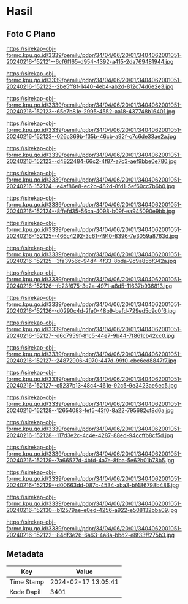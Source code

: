 # Hasil

## Foto C Plano

https://sirekap-obj-formc.kpu.go.id/3339/pemilu/pdpr/34/04/06/20/01/3404062001051-20240216-152121--6cf6f165-d954-4392-a415-2da769481944.jpg

https://sirekap-obj-formc.kpu.go.id/3339/pemilu/pdpr/34/04/06/20/01/3404062001051-20240216-152122--2be5ff8f-1440-4eb4-ab2d-812c74d6e2e3.jpg

https://sirekap-obj-formc.kpu.go.id/3339/pemilu/pdpr/34/04/06/20/01/3404062001051-20240216-152123--65e7b81e-2995-4552-aa18-437748b16401.jpg

https://sirekap-obj-formc.kpu.go.id/3339/pemilu/pdpr/34/04/06/20/01/3404062001051-20240216-152123--026c369b-f35b-46cb-a92f-c7c6de33ae2a.jpg

https://sirekap-obj-formc.kpu.go.id/3339/pemilu/pdpr/34/04/06/20/01/3404062001051-20240216-152123--d4822484-66c2-4f87-a7c3-aef9bbe0e780.jpg

https://sirekap-obj-formc.kpu.go.id/3339/pemilu/pdpr/34/04/06/20/01/3404062001051-20240216-152124--e4af86e8-ec2b-482d-8fd1-5ef60cc7b6b0.jpg

https://sirekap-obj-formc.kpu.go.id/3339/pemilu/pdpr/34/04/06/20/01/3404062001051-20240216-152124--8ffefd35-56ca-4098-b09f-ea945090e9bb.jpg

https://sirekap-obj-formc.kpu.go.id/3339/pemilu/pdpr/34/04/06/20/01/3404062001051-20240216-152125--466c4292-3c61-4910-8396-7e3059a8763d.jpg

https://sirekap-obj-formc.kpu.go.id/3339/pemilu/pdpr/34/04/06/20/01/3404062001051-20240216-152125--3fa3956c-94d4-4f33-8bda-9c9a85bf342a.jpg

https://sirekap-obj-formc.kpu.go.id/3339/pemilu/pdpr/34/04/06/20/01/3404062001051-20240216-152126--fc23f675-3e2a-4971-a8d5-11637b936813.jpg

https://sirekap-obj-formc.kpu.go.id/3339/pemilu/pdpr/34/04/06/20/01/3404062001051-20240216-152126--d0290c4d-2fe0-48b9-bafd-729ed5c9c0f6.jpg

https://sirekap-obj-formc.kpu.go.id/3339/pemilu/pdpr/34/04/06/20/01/3404062001051-20240216-152127--d6c7959f-81c5-44e7-9b44-7f861cb42cc0.jpg

https://sirekap-obj-formc.kpu.go.id/3339/pemilu/pdpr/34/04/06/20/01/3404062001051-20240216-152127--24872906-4970-447d-99f0-ebc6ed8847f7.jpg

https://sirekap-obj-formc.kpu.go.id/3339/pemilu/pdpr/34/04/06/20/01/3404062001051-20240216-152127--c5237b13-48c4-461e-92c5-9e3423ae6ed5.jpg

https://sirekap-obj-formc.kpu.go.id/3339/pemilu/pdpr/34/04/06/20/01/3404062001051-20240216-152128--12654083-fef5-43f0-8a22-795682cf8d6a.jpg

https://sirekap-obj-formc.kpu.go.id/3339/pemilu/pdpr/34/04/06/20/01/3404062001051-20240216-152128--117d3e2c-4c4e-4287-88ed-94ccffb8cf5d.jpg

https://sirekap-obj-formc.kpu.go.id/3339/pemilu/pdpr/34/04/06/20/01/3404062001051-20240216-152129--7a66527d-4bfd-4a7e-8fba-5e62b01b78b5.jpg

https://sirekap-obj-formc.kpu.go.id/3339/pemilu/pdpr/34/04/06/20/01/3404062001051-20240216-152129--d00663dd-087c-4534-aba3-bf486798b486.jpg

https://sirekap-obj-formc.kpu.go.id/3339/pemilu/pdpr/34/04/06/20/01/3404062001051-20240216-152130--b12579ae-e0ed-4256-a922-e508132bba09.jpg

https://sirekap-obj-formc.kpu.go.id/3339/pemilu/pdpr/34/04/06/20/01/3404062001051-20240216-152122--84df3e26-6a63-4a8a-bbd2-e8f33ff275b3.jpg


## Metadata

| Key        | Value               |
| ---------- | ------------------- |
| Time Stamp | 2024-02-17 13:05:41 |
| Kode Dapil | 3401                |



